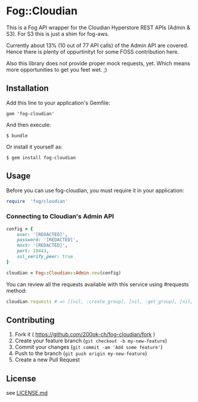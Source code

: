 # Fog::Cloudian

This is a Fog API wrapper for the Cloudian Hyperstore REST APIs (Admin
& S3). For S3 this is just a shim for fog-aws.

Currently about 13% (10 out of 77 API calls) of the Admin API are
covered. Hence there is plenty of oppurtinityt for some FOSS
contribution here.

Also this library does not provide proper mock requests, yet. Which
means more opportunities to get you feet wet. ;)

## Installation

Add this line to your application's Gemfile:

```
gem 'fog-cloudian'
```

And then execute:

```
$ bundle
```

Or install it yourself as:

```
$ gem install fog-cloudian
```

## Usage

Before you can use fog-cloudian, you must require it in your application:

```ruby
require  'fog/cloudian'
```

### Connecting to Cloudian's Admin API

```ruby
config = {
    user: '[REDACTED]',
    password: '[REDACTED]',
    host: '[REDACTED]',
    port: 19443,
    ssl_verify_peer: true
}

cloudian = Fog::Cloudian::Admin.new(config)
```

You can review all the requests available with this service using #requests method:

```ruby
cloudian.requests # => [[nil, :create_group], [nil, :get_group], [nil, :delete_group], ...
```

## Contributing

1. Fork it ( https://github.com/200ok-ch/fog-cloudian/fork )
1. Create your feature branch (`git checkout -b my-new-feature`)
1. Commit your changes (`git commit -am 'Add some feature'`)
1. Push to the branch (`git push origin my-new-feature`)
1. Create a new Pull Request

## License

see [LICENSE.md](LICENSE.md)
